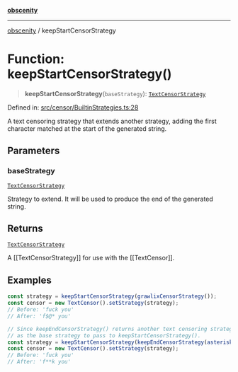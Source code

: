 [**obscenity**](../README.md)

***

[obscenity](../README.md) / keepStartCensorStrategy

# Function: keepStartCensorStrategy()

> **keepStartCensorStrategy**(`baseStrategy`): [`TextCensorStrategy`](../type-aliases/TextCensorStrategy.md)

Defined in: [src/censor/BuiltinStrategies.ts:28](https://github.com/jo3-l/obscenity/blob/df55df57c9cde0cfef01d92ac049af8e5d6ff36a/src/censor/BuiltinStrategies.ts#L28)

A text censoring strategy that extends another strategy, adding the first
character matched at the start of the generated string.

## Parameters

### baseStrategy

[`TextCensorStrategy`](../type-aliases/TextCensorStrategy.md)

Strategy to extend. It will be used to produce the end of
the generated string.

## Returns

[`TextCensorStrategy`](../type-aliases/TextCensorStrategy.md)

A [[TextCensorStrategy]] for use with the [[TextCensor]].

## Examples

```typescript
const strategy = keepStartCensorStrategy(grawlixCensorStrategy());
const censor = new TextCensor().setStrategy(strategy);
// Before: 'fuck you'
// After: 'f$@* you'
```

```typescript
// Since keepEndCensorStrategy() returns another text censoring strategy, you can use it
// as the base strategy to pass to keepStartCensorStrategy().
const strategy = keepStartCensorStrategy(keepEndCensorStrategy(asteriskCensorStrategy()));
const censor = new TextCensor().setStrategy(strategy);
// Before: 'fuck you'
// After: 'f**k you'
```

